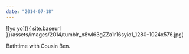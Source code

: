 ```yaml
---
date: "2014-07-18"
---
```


![yo yo]({{ site.baseurl }}/assets/images/2014/tumblr_n8wl63gZZa1r16syio1_1280-1024x576.jpg)

Bathtime with Cousin Ben.
